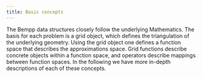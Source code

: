 ```yaml
---
title: Basic concepts
---
```


The Bempp data structures closely follow the underlying Mathematics.
The basis for each problem is a grid object, which defines the triangulation
of the underlying geometry. Using the grid object one defines a function
space that describes the approximations space. Grid functions describe
concrete objects within a function space, and operators describe mappings
between function spaces. In the following we have more in-depth descriptions
of each of these concepts.
